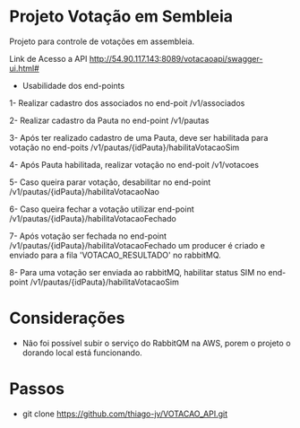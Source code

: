 # Projeto Votação em Sembleia 

Projeto para controle de votações em assembleia.


Link de Acesso a API
http://54.90.117.143:8089/votacaoapi/swagger-ui.html#

* Usabilidade dos end-points

1- Realizar cadastro dos associados no end-poit /v1/associados

2- Realizar cadastro da Pauta no end-point /v1/pautas

3- Após ter realizado cadastro de uma Pauta, deve ser habilitada para votação no end-poits /v1/pautas/{idPauta}/habilitaVotacaoSim

4- Após Pauta habilitada, realizar votação no end-poit /v1/votacoes

5- Caso queira parar votação, desabilitar no end-point /v1/pautas/{idPauta}/habilitaVotacaoNao

6- Caso queira fechar a votação utilizar end-point /v1/pautas/{idPauta}/habilitaVotacaoFechado

7- Após votação ser fechada no end-point /v1/pautas/{idPauta}/habilitaVotacaoFechado um producer é criado e enviado para a fila 'VOTACAO_RESULTADO' no rabbitMQ. 

8- Para uma votação ser enviada ao rabbitMQ, habilitar status SIM no end-point /v1/pautas/{idPauta}/habilitaVotacaoSim

# Considerações

* Não foi possível subir o serviço do RabbitQM na AWS, porem o projeto o dorando local está funcionando.

# Passos

* git clone https://github.com/thiago-jv/VOTACAO_API.git


